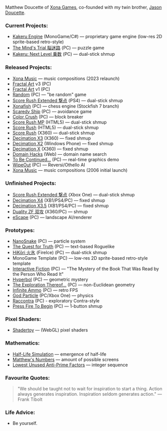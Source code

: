 Matthew Doucette of [Xona Games](https://github.com/XonaGames), co-founded with my twin brother, [Jason Doucette](https://github.com/JDoucette).
### Current Projects:
- [Kakeru Engine](https://xona.com/engines/kakeru/) (MonoGame/C#) — proprietary game engine (low-res 2D sprite-based retro-style)
- [The Mind's Trial 脳迷路](https://xona.com/mindstrial/) (PC) — puzzle game
- [Kakeru: Next Level 乗数](https://xona.com/kakeru/) (PC) — dual-stick shmup

### Released Projects:
- [Xona Music](https://xona.com/music/) — music compositions (2023 relaunch)
- [Fractal Art](https://youtu.be/fpyS-u69-zs) v3 (PC)
- [Fractal Art](https://youtu.be/1pK00KAIC9Q) v1 (PC)
- [Random](https://xona.com/random) (PC) — "be random" game
- [Score Rush Extended 撃点](https://xona.com/scorerush/) (PS4) — dual-stick shmup
- [Xonafish](https://xona.com/xonafish/) (PC) — chess engine (Stockfish 7 branch)
- [Scaredy Ship](https://xona.com/scaredyship/) (PC) — avoidance game
- [Color Crush](https://xona.com/colorcrush/) (PC) — block breaker
- [Score Rush MP](https://xona.com/scorerush/html5/) (HTML5) — dual-stick shmup
- [Score Rush](https://xona.com/scorerush/html5/) (HTML5) — dual-stick shmup
- [Score Rush](https://xona.com/scorerush/x360/) (X360) — dual-stick shmup
- [Decimation X3](https://xona.com/decimationx3/) (X360) — fixed shmup
- [Decimation X2](https://xona.com/decimationx2/) (Windows Phone) — fixed shmup
- [Decimation X](https://xona.com/decimationx/) (X360) — fixed shmup
- [Domain Hacks](https://xona.com/domainhacks/) (Web) — domain name search
- [To Be Continued...](https://xona.com/tbc/) (PC) — real-time graphics demo
- [WipeOut](https://xona.com/wipeout/) (PC) — Reversi/Othello AI
- [Xona Music](https://xona.com/2006/07/23.html) — music compositions (2006 initial launch)
### Unfinished Projects:
- [Score Rush Extended 撃点](https://xona.com/scorerush/) (Xbox One) — dual-stick shmup
- [Decimation X4](https://xona.com/decimationx4/) (XB1/PS4/PC) — fixed shmup
- [Decimation X3.5](https://xona.com/decimationx3.5/) (XB1/PS4/PC) — fixed shmup
- [Duality ZF 双攻](https://xona.com/dualityzf/) (X360/PC) — shmup
- [eScape](https://xona.com/escape/) (PC) — landscape AI/renderer
### Prototypes:
- [NanoSnake](https://www.youtube.com/playlist?list=PLYUwJ3dlBCsVuN_dRL6TDp9FynDq0oy14) (PC) — particle system
- [The Quest for Truth](https://xona.com/quest/) (PC) — text-based Roguelike
- [HiKōri 火氷](https://xona.com/hikori/) (FireIce) (PC) — dual-stick shmup
- MonoGame Template (PC) — low-res 2D sprite-based retro-style template
- [Interactive Fiction](https://youtu.be/I6-GujXBzgk) (PC) — "The Mystery of the Book That Was Read by the Person Who Read It"
- [Hyperbol](https://xona.com/hyperbol/) (PC) — geometric mystery
- [The Exploration Thereof...](https://xona.com/exploration/) (PC) — non-Euclidean geometry
- [Infinite Ammo](https://xona.com/infiniteammo/) (PC) — retro FPS
- [God Particle](https://xona.com/godparticle/) (PC/Xbox One) — physics
- [Raccontra](https://xona.com/raccontra/) (PC) - exploratory Contra-style
- [Press Fire To Begin](https://xona.com/pressfire/) (PC) — 1-button shmup
### Pixel Shaders:
- [Shadertoy](https://www.shadertoy.com/user/Xonatron) — (WebGL) pixel shaders
### Mathematics:
- [Half-Life Simulation](https://xona.com/halflife) — emergence of half-life
- [Matthew's Numbers](https://xona.com/matthewsnumbers/) — amount of possible screens
- [Lowest Unused Anti-Prime Factors](https://oeis.org/A332271) — integer sequence
### Favourite Quotes:
> "We should be taught not to wait for inspiration to start a thing. Action always generates inspiration. Inspiration seldom generates action." — Frank Tibolt
### Life Advice:
- Be yourself.

<!--
**Xonatron/Xonatron** is a ✨ _special_ ✨ repository because its `README.md` (this file) appears on your GitHub profile.

Here are some ideas to get you started:

- 🔭 I’m currently working on ...
- 🌱 I’m currently learning ...
- 👯 I’m looking to collaborate on ...
- 🤔 I’m looking for help with ...
- 💬 Ask me about ...
- 📫 How to reach me: ...
- 😄 Pronouns: ...
- ⚡ Fun fact: ...
-->

